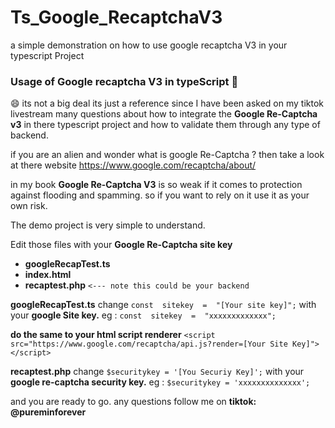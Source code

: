 # Ts_Google_RecaptchaV3
 a simple demonstration on how to use google recaptcha V3 in your typescript Project

### Usage of Google recaptcha V3 in typeScript 👋

😄 its not a big deal its just a reference since I have been asked on my tiktok livestream many questions about how to integrate the **Google Re-Captcha v3** in there typescript project and how to validate them through any type of backend. 

if you are an alien and wonder what is google Re-Captcha ? then take a look at there website https://www.google.com/recaptcha/about/ 

in my book **Google Re-Captcha V3** is so weak if it comes to protection against flooding and spamming. so if you want to rely on it use it as your own risk.

The demo project is very simple to understand.

Edit those files with your **Google Re-Captcha site key** 

 - **googleRecapTest.ts**
 - **index.html**
 - **recaptest.php** `<--- note this could be your backend`

**googleRecapTest.ts**  change `const  sitekey  =  "[Your site key]";` with your **google Site key.**
eg : `const  sitekey  =  "xxxxxxxxxxxxx";`

**do the same to your html script renderer** 
`<script  src="https://www.google.com/recaptcha/api.js?render=[Your Site Key]"></script>`

 **recaptest.php** change `$securitykey = '[You Securiy Key]';` with your **google re-captcha security key.**
eg :  `$securitykey = 'xxxxxxxxxxxxxx';`

and you are ready to go. any questions follow me on **tiktok: @pureminforever**